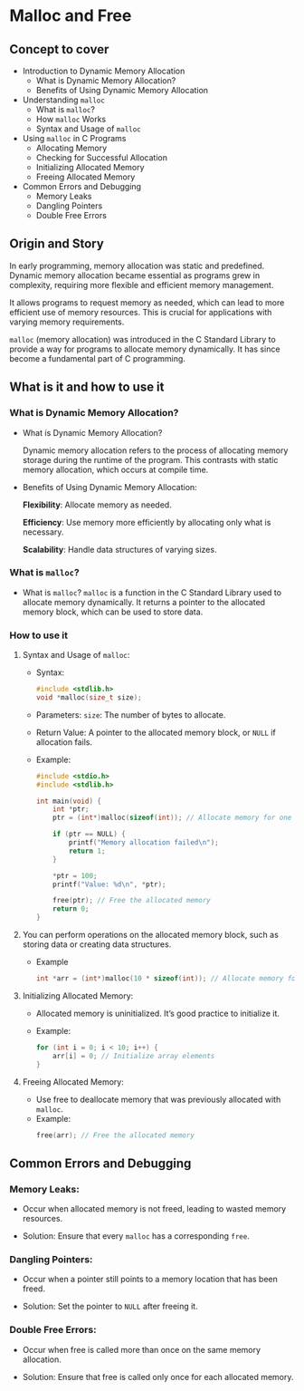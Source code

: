 # Malloc and Free

## Concept to cover

- Introduction to Dynamic Memory Allocation
  - What is Dynamic Memory Allocation?
  - Benefits of Using Dynamic Memory Allocation
- Understanding `malloc`
  - What is `malloc`?
  - How `malloc` Works
  - Syntax and Usage of `malloc`
- Using `malloc` in C Programs
  - Allocating Memory
  - Checking for Successful Allocation
  - Initializing Allocated Memory
  - Freeing Allocated Memory
- Common Errors and Debugging
  - Memory Leaks
  - Dangling Pointers
  - Double Free Errors

## Origin and Story

In early programming, memory allocation was static and predefined. Dynamic memory allocation became essential as programs grew in complexity, requiring more flexible and efficient memory management.

It allows programs to request memory as needed, which can lead to more efficient use of memory resources. This is crucial for applications with varying memory requirements.

`malloc` (memory allocation) was introduced in the C Standard Library to provide a way for programs to allocate memory dynamically. It has since become a fundamental part of C programming.

## What is it and how to use it

### What is Dynamic Memory Allocation?

- What is Dynamic Memory Allocation?

  Dynamic memory allocation refers to the process of allocating memory storage during the runtime of the program. This contrasts with static memory allocation, which occurs at compile time.

- Benefits of Using Dynamic Memory Allocation:

  **Flexibility**: Allocate memory as needed.

  **Efficiency**: Use memory more efficiently by allocating only what is necessary.

  **Scalability**: Handle data structures of varying sizes.

### What is `malloc`?

- What is `malloc`?
  `malloc` is a function in the C Standard Library used to allocate memory dynamically. It returns a pointer to the allocated memory block, which can be used to store data.

### How to use it

1. Syntax and Usage of `malloc`:

   - Syntax:
     ```c
     #include <stdlib.h>
     void *malloc(size_t size);
     ```
   - Parameters:
     `size`: The number of bytes to allocate.
   - Return Value:
     A pointer to the allocated memory block, or `NULL` if allocation fails.
   - Example:

     ```c
     #include <stdio.h>
     #include <stdlib.h>

     int main(void) {
         int *ptr;
         ptr = (int*)malloc(sizeof(int)); // Allocate memory for one integer

         if (ptr == NULL) {
             printf("Memory allocation failed\n");
             return 1;
         }

         *ptr = 100;
         printf("Value: %d\n", *ptr);

         free(ptr); // Free the allocated memory
         return 0;
     }
     ```

2. You can perform operations on the allocated memory block, such as storing data or creating data structures.

   - Example
     ```c
     int *arr = (int*)malloc(10 * sizeof(int)); // Allocate memory for an array of 10 integers
     ```

3. Initializing Allocated Memory:

   - Allocated memory is uninitialized. It’s good practice to initialize it.

   - Example:
     ```c
     for (int i = 0; i < 10; i++) {
         arr[i] = 0; // Initialize array elements
     }
     ```

4. Freeing Allocated Memory:

   - Use free to deallocate memory that was previously allocated with `malloc`.
   - Example:
     ```c
     free(arr); // Free the allocated memory
     ```

## Common Errors and Debugging

### Memory Leaks:

- Occur when allocated memory is not freed, leading to wasted memory resources.

- Solution: Ensure that every `malloc` has a corresponding `free`.

### Dangling Pointers:

- Occur when a pointer still points to a memory location that has been freed.

- Solution: Set the pointer to `NULL` after freeing it.

### Double Free Errors:

- Occur when free is called more than once on the same memory allocation.

- Solution: Ensure that free is called only once for each allocated memory.
